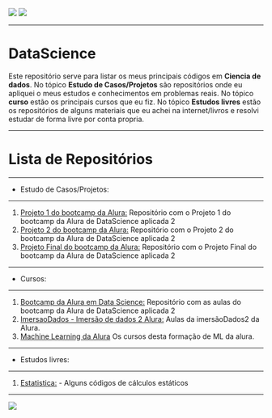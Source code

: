![](https://img.shields.io/github/last-commit/HenriqueCCdA/bootCampAluraDataScience?style=plasti&ccolor=blue)
![](https://img.shields.io/badge/Autor-Henrique%20C%20C%20de%20Andrade-blue)

---
# DataScience

Este repositório serve para listar os meus principais códigos em **Ciencia de dados**. No tópico **Estudo de Casos/Projetos** são repositórios onde eu apliquei o meus estudos e conhecimentos em problemas reais. No tópico **curso** estão os principais cursos que eu fiz. No tópico **Estudos livres** estão os repositórios de alguns materiais que eu achei na internet/livros e resolvi estudar de forma livre por conta propria. 

---
# Lista de Repositórios
---
* Estudo de Casos/Projetos:
---
1. [Projeto 1 do bootcamp da Alura:](https://github.com/HenriqueCCdA/BC_DS_Projeto1) Repositório com o Projeto 1 do bootcamp da Alura de DataScience aplicada 2
2. [Projeto 2 do bootcamp da Alura:](https://github.com/HenriqueCCdA/BC_DS_Projeto2) Repositório com o Projeto 2 do bootcamp da Alura de DataScience aplicada 2
3. [Projeto Final do bootcamp da Alura:](https://github.com/HenriqueCCdA/BC_DS_Projeto_Final) Repositório com o Projeto Final do bootcamp da Alura de DataScience aplicada 2

---
* Cursos:
---
1. [Bootcamp da Alura em Data Science:](https://github.com/HenriqueCCdA/bootCampAluraDataScience) Repositório com as aulas do bootcamp da Alura de DataScience aplicada 2
2. [ImersaoDados - Imersão de dados 2 Alura:](https://github.com/HenriqueCCdA/ImersaoDados) Aulas da imersãoDados2 da Alura.
3. [Machine Learning da Alura](https://github.com/HenriqueCCdA/FormacaoAluraML) Os cursos desta formação de ML da alura.
---
* Estudos livres:
---
1. [Estatistica:](https://github.com/HenriqueCCdA/Estatistica) - Alguns códigos de cálculos estáticos

---

[<img src="https://img.shields.io/badge/mail-EA4335?style=flat-square&logo=Gmail&logoColor=white" />](henrique.ccda@gmail.com)
